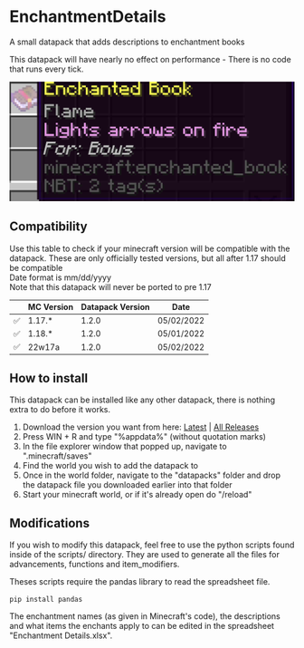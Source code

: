 # EnchantmentDetails

A small datapack that adds descriptions to enchantment books

This datapack will have nearly no effect on performance - There is no code that runs every tick.

 ![Preview image](example.png)

## Compatibility
Use this table to check if your minecraft version will be compatible with the datapack. These are only officially tested versions, but all after 1.17 should be compatible <br/>
Date format is mm/dd/yyyy <br/>
Note that this datapack will never be ported to pre 1.17 

|   | MC Version | Datapack Version | Date       |
|---|------------|------------------|------------|
| ✅ | 1.17.*     | 1.2.0            | 05/02/2022 |
| ✅ | 1.18.*     | 1.2.0            | 05/01/2022 |
| ✅ | 22w17a     | 1.2.0            | 05/02/2022 |

## How to install
This datapack can be installed like any other datapack, there is nothing extra to do before it works.

1. Download the version you want from here: [Latest](https://github.com/supercam19/EnchantmentDetails/releases/latest) | [All Releases](https://github.com/supercam19/EnchantmentDetails/releases)
2. Press WIN + R and type "%appdata%" (without quotation marks)
3. In the file explorer window that popped up, navigate to ".minecraft/saves"
4. Find the world you wish to add the datapack to
5. Once in the world folder, navigate to the "datapacks" folder and drop the datapack file you downloaded earlier into that folder
6. Start your minecraft world, or if it's already open do "/reload"

 ## Modifications
 If you wish to modify this datapack, feel free to use the python scripts found inside of the scripts/ directory. They are used to generate all the files for advancements, functions and item_modifiers.

Theses scripts require the pandas library to read the spreadsheet file.
```
pip install pandas
```

The enchantment names (as given in Minecraft's code), the descriptions and what items the enchants apply to can be edited in the spreadsheet "Enchantment Details.xlsx".
